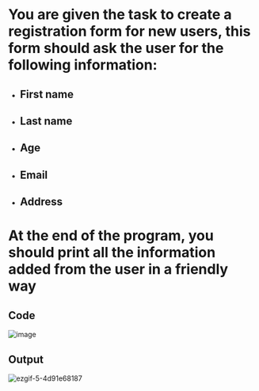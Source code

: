 # You are given the task to create a registration form for new users, this form should ask the user for the following information:

- ## First name
- ## Last name
- ## Age
- ## Email
- ## Address
# At the end of the program, you should print all the information added from the user in a friendly way

## Code

![image](https://user-images.githubusercontent.com/98846377/204934660-bd5bd8ac-5fbf-4f98-82e0-5f44b4e99976.png)

## Output

![ezgif-5-4d91e68187](https://user-images.githubusercontent.com/98846377/204935509-f054bedd-dd6d-4f81-a812-2a547347dab2.gif)
